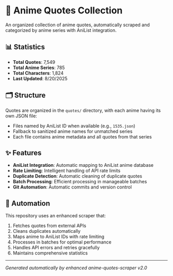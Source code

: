 # 🎌 Anime Quotes Collection

An organized collection of anime quotes, automatically scraped and categorized by anime series with AniList integration.

## 📊 Statistics

- **Total Quotes**: 7,549
- **Total Anime Series**: 785
- **Total Characters**: 1,824
- **Last Updated**: 8/20/2025

## 🗂️ Structure

Quotes are organized in the `quotes/` directory, with each anime having its own JSON file:
- Files named by AniList ID when available (e.g., `1535.json`)
- Fallback to sanitized anime names for unmatched series
- Each file contains anime metadata and all quotes from that series

## ✨ Features

- **AniList Integration**: Automatic mapping to AniList anime database
- **Rate Limiting**: Intelligent handling of API rate limits
- **Duplicate Detection**: Automatic cleaning of duplicate quotes
- **Batch Processing**: Efficient processing in manageable batches
- **Git Automation**: Automatic commits and version control

## 🤖 Automation

This repository uses an enhanced scraper that:
1. Fetches quotes from external APIs
2. Cleans duplicates automatically
3. Maps anime to AniList IDs with rate limiting
4. Processes in batches for optimal performance
5. Handles API errors and retries gracefully
6. Maintains comprehensive statistics

---
*Generated automatically by enhanced anime-quotes-scraper v2.0*
